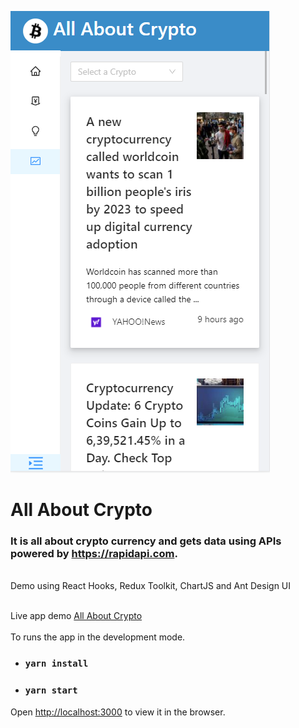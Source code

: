 ![Cryptoverse](./src/static/images/crypto.PNG)

# All About Crypto

### It is all about crypto currency and gets data using APIs powered by https://rapidapi.com.

<br>
Demo using React Hooks, Redux Toolkit, ChartJS and Ant Design UI
<br><br>

Live app demo [All About Crypto](https://allaboutcrypto.vercel.app/)
<br><br>
To runs the app in the development mode.

- ### `yarn install`
- ### `yarn start`

Open [http://localhost:3000](http://localhost:3000) to view it in the browser.
